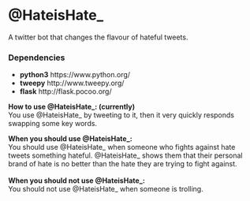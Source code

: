 # @HateisHate_
A twitter bot that changes the flavour of hateful tweets.

<h3>Dependencies</h3>
<ul>
	<li><b>python3</b> https://www.python.org/</li>
	<li><b>tweepy</b> http://www.tweepy.org/</li>
	<li><b>flask</b> http://flask.pocoo.org/</li>
</ul>

<b>How to use @HateisHate_: (currently)</b><br />
You use @HateisHate_ by tweeting to it, then it very quickly responds swapping some key words.<br />

<b>When you should use @HateisHate_:</b>
<br />
You should use @HateisHate_ when someone who fights against hate tweets something hateful. @HateisHate_ shows them that their personal brand of hate is no better than the hate they are trying to fight against.
<br />
<br />
<b>When you should not use @HateisHate_:</b>
<br />
You should not use @HateisHate_ when someone is trolling.
<!-- @TODO make this a html file, not an markdown file -->